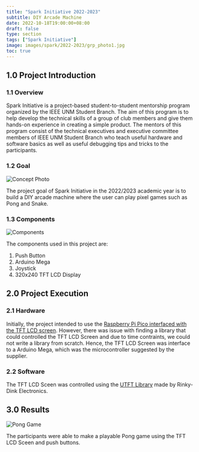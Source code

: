 ```yaml
---
title: "Spark Initiative 2022-2023"
subtitle: DIY Arcade Machine
date: 2022-10-18T19:00:00+08:00
draft: false
type: section
tags: ["Spark Initiative"]
image: images/spark/2022-2023/grp_photo1.jpg
toc: true
---
```


<!-- idk toc only works with h2 -->
## 1.0 Project Introduction

### 1.1 Overview
Spark Initiative is a project-based student-to-student mentorship program organized by the IEEE UNM Student Branch. The aim of this program is to help develop the technical skills of a group of club members and give them hands-on experience in creating a simple product. The mentors of this program consist of the technical executives and executive committee members of IEEE UNM Student Branch who teach useful hardware and software basics as well as useful debugging tips and tricks to the participants.

### 1.2 Goal
![Concept Photo](images/spark/2022-2023/concept_photo.jpg "500px") 


The project goal of Spark Initiative in the 2022/2023 academic year is to build a DIY arcade machine where the user can play pixel games such as Pong and Snake.


### 1.3 Components
![Components](images/spark/2022-2023/components.jpg "500px") 

The components used in this project are:
1. Push Button
2. Arduino Mega
3. Joystick
4. 320x240 TFT LCD Display 


## 2.0 Project Execution 
### 2.1 Hardware
Initially, the project intended to use the [Raspberry Pi Pico interfaced with the TFT LCD screen](https://www.instructables.com/RPi-Pico-35-Inch-320x480-HVGA-TFT-LCD-ILI9488-Bitm/). However, there was issue with finding a library that could controlled the TFT LCD Screen and due to time contraints, we could not write a library from scratch. Hence, the TFT LCD Screen was interface to a Arduino Mega, which was the microcontroller suggested by the supplier.

### 2.2 Software
The TFT LCD Sceen was controlled using the [UTFT Library](http://www.rinkydinkelectronics.com/library.php?id=51) made by Rinky-Dink Electronics.

## 3.0 Results
![Pong Game](images/spark/2022-2023/results.png "500px") 

The participants were able to make a playable Pong game using the TFT LCD Sceen and push buttons.
